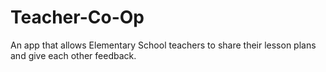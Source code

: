 # Teacher-Co-Op
An app that allows Elementary School teachers to share their lesson plans and give each other feedback. 
